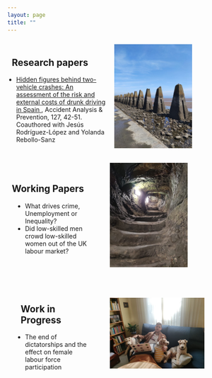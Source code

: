 ```yaml
---
layout: page
title: ""
---
```


<div style="display: flex; align-items: center;">
  <div style="flex: 1; padding: 10px;">
    <h2>Research papers</h2>
    <ul style="list-style-type: disc; padding-left: 10px;">
      <li>
        <a href="https://www.sciencedirect.com/science/article/pii/S0001457519302726">
          Hidden figures behind two-vehicle crashes: An assessment of the risk and external costs of drunk driving in Spain
        </a>,
        Accident Analysis & Prevention, 127, 42-51.  Coauthored with Jesús Rodríguez-López and Yolanda Rebollo-Sanz
      </li>
    </ul>
  </div>
  <div style="max-width: 50%; padding: 10px;">
    <img src="/images/cramond.jpeg" alt="Cramond" width="70%" height="70%">
  </div>
</div>

<div style="display: flex; align-items: center;">
  <div style="flex: 1; padding: 10px;">
    <h2>Working Papers</h2>
    <ul style="list-style-type: disc; padding-left: 30px;">
      <li>
        <!--<a href="https://drive.google.com/file/d/1UIVrszFIypd_YthQxrQmJHdd4uFloOkG/view?usp=drive_link">-->
          What drives crime, Unemployment or Inequality?
        </a>
      </li>
      <li>
          Did low-skilled men crowd low-skilled women out of the UK labour market?
      </li>
    </ul>
  </div>
  <div style="max-width: 50%; padding: 20px;">
    <img src="/images/st_andres_castle_tunnel.jpeg" alt="tunnel" width="70%" height="70%">
  </div>
</div>

<div style="display: flex; align-items: center;">
  <div style="flex: 1; padding: 30px;">
    <h2>Work in Progress</h2>
    <ul style="list-style-type: disc; padding-left: 10px;">
      <li>
          The end of dictatorships and the effect on female labour force participation
      </li>
    </ul>
  </div>
  <div style="max-width: 50%; padding: 20px;">
    <img src="/images/dogs.jpeg" alt="Doggies" width="85%" height="85%">
  </div>
</div>
